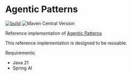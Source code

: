 # Agentic Patterns

[![build](https://github.com/JavaAIDev/agentic-patterns/actions/workflows/build.yaml/badge.svg)](https://github.com/JavaAIDev/agentic-patterns/actions/workflows/build.yaml)
![Maven Central Version](https://img.shields.io/maven-central/v/com.javaaidev/agentic-patterns)

Reference implementation of [Agentic Patterns](https://javaaidev.com/docs/agentic-patterns/intro/)

This reference implementation is designed to be reusable.

Requirements:

- Java 21
- Spring AI 